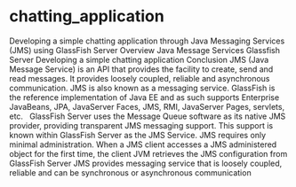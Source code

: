 # chatting_application
Developing a simple chatting application through Java Messaging Services (JMS) using GlassFish Server 
Overview
Java Message Services
Glassfish Server
Developing a simple chatting application
Conclusion
JMS (Java Message Service) is an API that provides the facility to create, send and read messages. It provides loosely coupled, reliable and asynchronous communication. JMS is also known as a messaging service.
GlassFish is the reference implementation of Java EE and as such supports Enterprise JavaBeans, JPA, JavaServer Faces, JMS, RMI, JavaServer Pages, servlets, etc.  
GlassFish Server uses the Message Queue software as its native JMS provider, providing transparent JMS messaging support. This support is known within GlassFish Server as the JMS Service. 
JMS requires only minimal administration. When a JMS client accesses a JMS administered object for the first time, the client JVM retrieves the JMS configuration from GlassFish Server
JMS provides messaging service that is loosely coupled, reliable and can be synchronous or asynchronous communication
